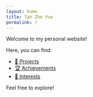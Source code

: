 ```yaml
---
layout: home
title: Tan Zhe Yue
permalink: /
---
```


Welcome to my personal website!

Here, you can find:

- [🚀 Projects](/portfolio/)
- [🏆 Achievements](/achievements/)
- [📸 Interests](/interests/)

Feel free to explore!
